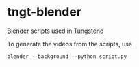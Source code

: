 # tngt-blender

[Blender](https://www.blender.org/) scripts used in [Tungsteno](http://tungsteno.io/)

To generate the videos from the scripts, use

```
blender --background --python script.py
```

